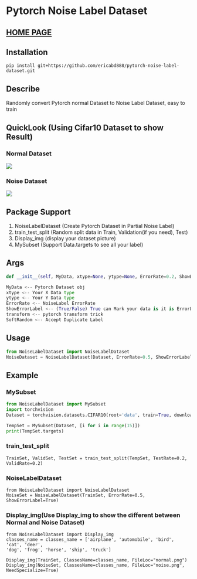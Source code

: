 
# Pytorch Noise Label Dataset
## [HOME PAGE](https://ericabd888.github.io/pytorch-noise-label-dataset/)
## Installation
```bash=
pip install git+https://github.com/ericabd888/pytorch-noise-label-dataset.git
```
## Describe 
Randomly convert Pytorch normal Dataset to Noise Label Dataset, easy to train
## QuickLook (Using Cifar10 Dataset to show Result)
### Normal Dataset
![](https://i.imgur.com/DAIwzeU.png)
### Noise Dataset
![](https://i.imgur.com/RsDw9Gn.png)
## Package Support
1. NoiseLabelDataset (Create Pytorch Dataset in Partial Noise Label)
2. train_test_split (Random split data in Train, Validation(if you need), Test)
3. Display_img (display your dataset picture)
4. MySubset (Support Data.targets to see all your label)
## Args

```python
def __init__(self, MyData, xtype=None, ytype=None, ErrorRate=0.2, ShowErrorLabel=False, transform=None, SoftRandom=True): 

MyData <-- Pytorch Dataset obj
xtype <-- Your X Data type
ytype <-- Your Y Data type
ErrorRate <-- NoiseLabel ErrorRate
ShowErrorLabel <-- (True/False) True can Mark your data is it is ErrorLabel
transform <-- pytorch transform trick
SoftRandom <-- Accept Duplicate Label
```

## Usage

```python
from NoiseLabelDataset import NoiseLabelDataset
NoiseDataset = NoiseLabelDataset(Dataset, ErrorRate=0.5, ShowErrorLabel=True)
```
## Example
### MySubset

```python
from NoiseLabelDataset import MySubset
import torchvision
Dataset = torchvision.datasets.CIFAR10(root='data', train=True, download=True)

TempSet = MySubset(Dataset, [i for i in range(15)])
print(TempSet.targets)
```
### train_test_split

```python=
TrainSet, ValidSet, TestSet = train_test_split(TempSet, TestRate=0.2, ValidRate=0.2)
```
### NoiseLabelDataset

```python=
from NoiseLabelDataset import NoiseLabelDataset
NoiseSet = NoiseLabelDataset(TrainSet, ErrorRate=0.5, ShowErrorLabel=True)
```
### Display_img(Use Display_img to show the different between Normal and Noise Dataset)

```python=
from NoiseLabelDataset import Display_img
classes_name = classes_name = ['airplane', 'automobile', 'bird', 'cat', 'deer', 
'dog', 'frog', 'horse', 'ship', 'truck']

Display_img(TrainSet, ClassesName=classes_name, FileLoc="normal.png")
Display_img(NoiseSet, ClassesName=classes_name, FileLoc="noise.png", NeedSpecialize=True)
```
